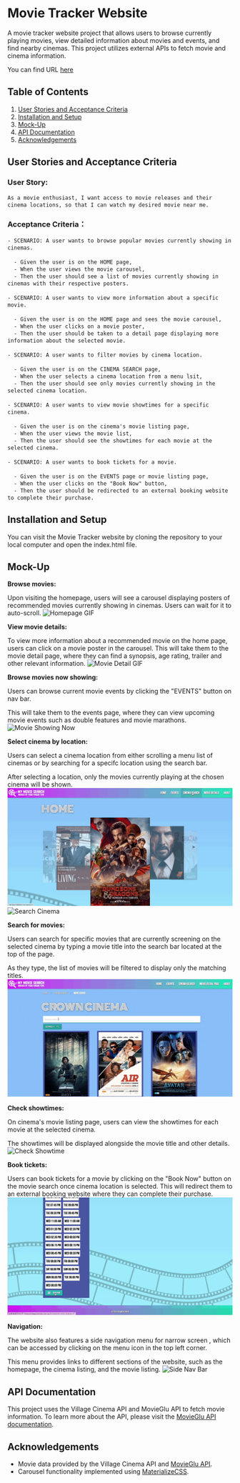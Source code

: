 # Movie Tracker Website

A movie tracker website project that allows users to browse currently playing movies, view detailed information about movies and events, and find nearby cinemas. This project utilizes external APIs to fetch movie and cinema information.

You can find URL [here](https://emjkenz.github.io/My-Movie-Search/)

## Table of Contents

1. [User Stories and Acceptance Criteria](#user-stories-and-acceptance-criteria)
2. [Installation and Setup](#installation-and-setup)
3. [Mock-Up](#mock-up)
4. [API Documentation](#api-documentation)
5. [Acknowledgements](#acknowledgements)

## User Stories and Acceptance Criteria

### User Story:

```
As a movie enthusiast, I want access to movie releases and their cinema locations, so that I can watch my desired movie near me.
```

### Acceptance Criteria：

```
- SCENARIO: A user wants to browse popular movies currently showing in cinemas.

  - Given the user is on the HOME page,
  - When the user views the movie carousel,
  - Then the user should see a list of movies currently showing in cinemas with their respective posters.

- SCENARIO: A user wants to view more information about a specific movie.

  - Given the user is on the HOME page and sees the movie carousel,
  - When the user clicks on a movie poster,
  - Then the user should be taken to a detail page displaying more information about the selected movie.

- SCENARIO: A user wants to filter movies by cinema location.

  - Given the user is on the CINEMA SEARCH page,
  - When the user selects a cinema location from a menu lsit,
  - Then the user should see only movies currently showing in the selected cinema location.

- SCENARIO: A user wants to view movie showtimes for a specific cinema.

  - Given the user is on the cinema's movie listing page,
  - When the user views the movie list,
  - Then the user should see the showtimes for each movie at the selected cinema.

- SCENARIO: A user wants to book tickets for a movie.

  - Given the user is on the EVENTS page or movie listing page,
  - When the user clicks on the "Book Now" button,
  - Then the user should be redirected to an external booking website to complete their purchase.
```

## Installation and Setup

You can visit the Movie Tracker website by cloning the repository to your local computer and open the index.html file.

## Mock-Up

**Browse movies:**

Upon visiting the homepage, users will see a carousel displaying posters of recommended movies currently showing in cinemas. Users can wait for it to auto-scroll.
![Homepage GIF](assets/images/Home-page.gif)

**View movie details:**

To view more information about a recommended movie on the home page, users can click on a movie poster in the carousel. This will take them to the movie detail page, where they can find a synopsis, age rating, trailer and other relevant information.
![Movie Detail GIF](assets/images/Movie-detail.gif)

**Browse movies now showing:**

Users can browse current movie events by clicking the "EVENTS" button on nav bar.

This will take them to the events page, where they can view upcoming movie events such as double features and movie marathons.
![Movie Showing Now](assets/images/movie-now-showing.gif)

**Select cinema by location:**

Users can select a cinema location from either scrolling a menu list of cinemas or by searching for a specifc location using the search bar.

After selecting a location, only the movies currently playing at the chosen cinema will be shown.
![Select Cinema](assets/images/select-cinema.gif)
![Search Cinema](assets/images/search-cinema.gif)

**Search for movies:**

Users can search for specific movies that are currently screening on the selected cinema by typing a movie title into the search bar located at the top of the page.

As they type, the list of movies will be filtered to display only the matching titles.
![Search Movie](assets/images/search-movie.gif)

**Check showtimes:**

On cinema's movie listing page, users can view the showtimes for each movie at the selected cinema.

The showtimes will be displayed alongside the movie title and other details.
![Check Showtime](assets/images/check-showtime.gif)

**Book tickets:**

Users can book tickets for a movie by clicking on the "Book Now" button on the movie search once cinema location is selected. This will redirect them to an external booking website where they can complete their purchase.
![Book Ticket](assets/images/book-ticket.gif)

**Navigation:**

The website also features a side navigation menu for narrow screen , which can be accessed by clicking on the menu icon in the top left corner.

This menu provides links to different sections of the website, such as the homepage, the cinema listing, and the movie listing.
![Side Nav Bar](assets/images/navigation.gif)

## API Documentation

This project uses the Village Cinema API and MovieGlu API to fetch movie information. To learn more about the API, please visit the [MovieGlu API documentation](https://developer.movieglu.com/documentation/).

## Acknowledgements

- Movie data provided by the Village Cinema API and [MovieGlu API](https://www.movieglu.com/).
- Carousel functionality implemented using [MaterializeCSS](https://materializecss.com/).
